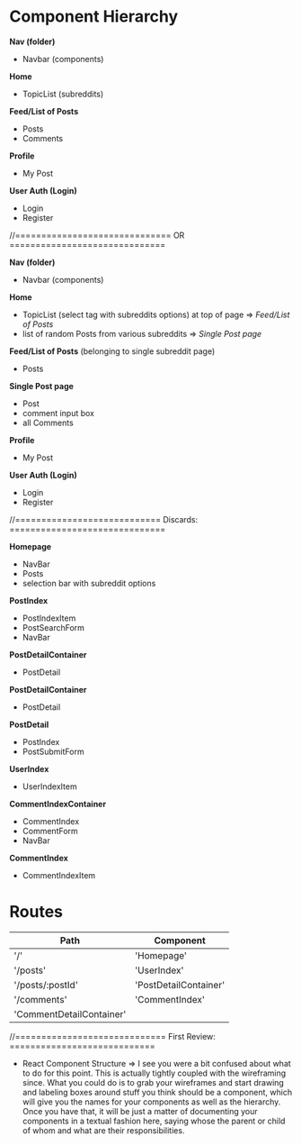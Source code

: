# Component Hierarchy

**Nav (folder)**
-  Navbar (components)

**Home**
- TopicList (subreddits)

**Feed/List of Posts**
- Posts
- Comments

**Profile**
- My Post

**User Auth (Login)**
- Login
- Register

//============================== OR ==============================

**Nav (folder)**
-  Navbar (components)

**Home**
- TopicList (select tag with subreddits options) at top of page => *Feed/List of Posts*
- list of random Posts from various subreddits => *Single Post page*

**Feed/List of Posts**  (belonging to single subreddit page)
- Posts

**Single Post page**
- Post
- comment input box
- all Comments

**Profile**
- My Post

**User Auth (Login)**
- Login
- Register


//============================ Discards: ==============================


**Homepage**
* NavBar
* Posts
* selection bar with subreddit options

**PostIndex**
* PostIndexItem
* PostSearchForm
* NavBar

**PostDetailContainer**
* PostDetail

**PostDetailContainer**
* PostDetail

**PostDetail**
* PostIndex
* PostSubmitForm

**UserIndex**
* UserIndexItem

**CommentIndexContainer**
* CommentIndex
* CommentForm
* NavBar

**CommentIndex**
* CommentIndexItem

# Routes

| **Path**  | **Component** |
| ------------- | ------------- |
| '/'  | 'Homepage'  |
| '/posts'  | 'UserIndex'  |
| '/posts/:postId'  | 'PostDetailContainer'  |
| '/comments'  | 'CommentIndex'  |
| 'CommentDetailContainer'  |


//============================= First Review: ============================
* React Component Structure => I see you were a bit confused about what to do for this point. This is actually tightly coupled with the wireframing since. What you could do is to grab your wireframes and start drawing and labeling boxes around stuff you think should be a component, which will give you the names for your components as well as the hierarchy. Once you have that, it will be just a matter of documenting your components in a textual fashion here, saying whose the parent or child of whom and what are their responsibilities.
